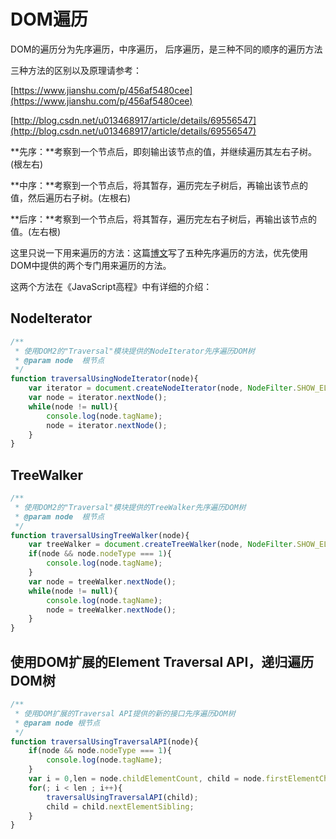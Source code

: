 # DOM遍历

DOM的遍历分为先序遍历，中序遍历， 后序遍历，是三种不同的顺序的遍历方法

三种方法的区别以及原理请参考：

[https://www.jianshu.com/p/456af5480cee](https://www.jianshu.com/p/456af5480cee)

[http://blog.csdn.net/u013468917/article/details/69556547](http://blog.csdn.net/u013468917/article/details/69556547)

**先序：**考察到一个节点后，即刻输出该节点的值，并继续遍历其左右子树。\(根左右\)

**中序：**考察到一个节点后，将其暂存，遍历完左子树后，再输出该节点的值，然后遍历右子树。\(左根右\)

**后序：**考察到一个节点后，将其暂存，遍历完左右子树后，再输出该节点的值。\(左右根\)

这里只说一下用来遍历的方法：这篇[博文](http://www.cnblogs.com/tracylin/p/5220867.html)写了五种先序遍历的方法，优先使用DOM中提供的两个专门用来遍历的方法。

这两个方法在《JavaScript高程》中有详细的介绍：

## NodeIterator

```js
/**
 * 使用DOM2的"Traversal"模块提供的NodeIterator先序遍历DOM树
 * @param node  根节点
 */
function traversalUsingNodeIterator(node){
    var iterator = document.createNodeIterator(node, NodeFilter.SHOW_ELEMENT,null,false);
    var node = iterator.nextNode();
    while(node != null){
        console.log(node.tagName);
        node = iterator.nextNode();
    }
}
```

## TreeWalker

```js
/**
 * 使用DOM2的"Traversal"模块提供的TreeWalker先序遍历DOM树
 * @param node  根节点
 */
function traversalUsingTreeWalker(node){
    var treeWalker = document.createTreeWalker(node, NodeFilter.SHOW_ELEMENT,null,false);
    if(node && node.nodeType === 1){
        console.log(node.tagName);
    }
    var node = treeWalker.nextNode();
    while(node != null){
        console.log(node.tagName);
        node = treeWalker.nextNode();
    }
}
```

## 使用DOM扩展的Element Traversal API，递归遍历DOM树

```js
/**
 * 使用DOM扩展的Traversal API提供的新的接口先序遍历DOM树
 * @param node 根节点
 */
function traversalUsingTraversalAPI(node){
    if(node && node.nodeType === 1){
        console.log(node.tagName);
    }
    var i = 0,len = node.childElementCount, child = node.firstElementChild;
    for(; i < len ; i++){
        traversalUsingTraversalAPI(child);
        child = child.nextElementSibling;
    }
}
```



